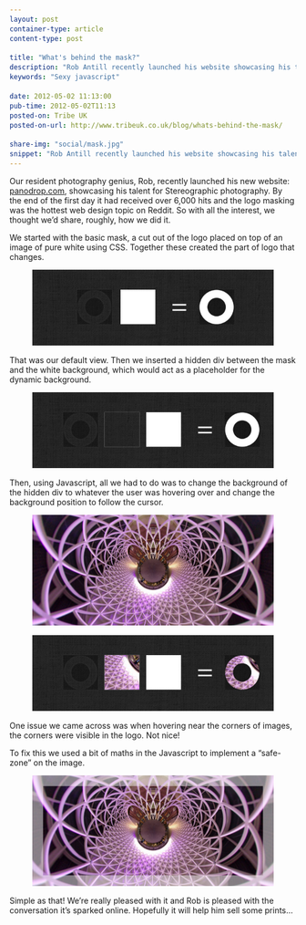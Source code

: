 ```yaml
---
layout: post
container-type: article
content-type: post

title: "What's behind the mask?"
description: "Rob Antill recently launched his website showcasing his talent for Stereographic photography. By the end of the first day it had received over 6,000 hits and the logo masking was the hottest web design topic on Reddit"
keywords: "Sexy javascript"

date: 2012-05-02 11:13:00
pub-time: 2012-05-02T11:13
posted-on: Tribe UK
posted-on-url: http://www.tribeuk.co.uk/blog/whats-behind-the-mask/

share-img: "social/mask.jpg"
snippet: "Rob Antill recently launched his website showcasing his talent for Stereographic photography. By the end of the first day it had received over 6,000 hits and the logo masking was the hottest web design topic on Reddit."
---
```


Our resident photography genius, Rob, recently launched his new website: [panodrop.com](http://www.panodrop.com/), showcasing his talent for Stereographic photography. By the end of the first day it had received over 6,000 hits and the logo masking was the hottest web design topic on Reddit. So with all the interest, we thought we&rsquo;d share, roughly, how we did it.

We started with the basic mask, a cut out of the logo placed on top of an image of pure white using CSS. Together these created the part of logo that changes.

<figure class="media">
    <img src="/static/images/blog/pano_hole_step_1.jpg" alt="Step 1" class="media__item">
</figure>

That was our default view. Then we inserted a hidden div between the mask and the white background, which would act as a placeholder for the dynamic background.

<figure class="media">
    <img src="/static/images/blog/pano_hole_step_2.jpg" alt="Step 2" class="media__item">
</figure>


Then, using Javascript, all we had to do was to change the background of the hidden div to whatever the user was hovering over and change the background position to follow the cursor.

<figure class="media">
    <img src="/static/images/blog/pano_hole_step_3.jpg" alt="Step 3" class="media__item">
</figure>

<figure class="media">
    <img src="/static/images/blog/pano_hole_step_4.jpg" alt="Step 4" class="media__item">
</figure>

One issue we came across was when hovering near the corners of images, the corners were visible in the logo. Not nice!

To fix this we used a bit of maths in the Javascript to implement a &ldquo;safe-zone&rdquo; on the image.


<figure class="media">
    <img src="/static/images/blog/pano_hole_step_5.jpg" alt="Step 5" class="media__item">
</figure>


Simple as that! We&rsquo;re really pleased with it and Rob is pleased with the conversation it&rsquo;s sparked online. Hopefully it will help him sell some prints&hellip;